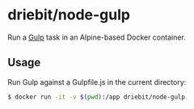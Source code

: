 driebit/node-gulp
=================

Run a [Gulp](http://gulpjs.com/) task in an Alpine-based Docker container.

Usage
-----

Run Gulp against a Gulpfile.js in the current directory:

```bash
$ docker run -it -v $(pwd):/app driebit/node-gulp
```
